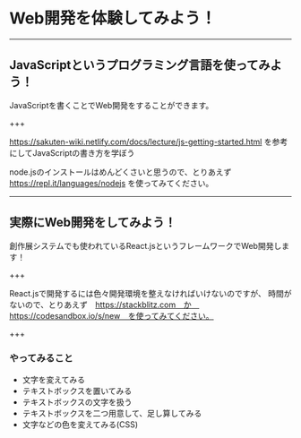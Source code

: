 # Web開発を体験してみよう！

---
## JavaScriptというプログラミング言語を使ってみよう！

JavaScriptを書くことでWeb開発をすることができます。

+++

https://sakuten-wiki.netlify.com/docs/lecture/js-getting-started.html を参考にしてJavaScriptの書き方を学ぼう

node.jsのインストールはめんどくさいと思うので、とりあえず https://repl.it/languages/nodejs を使ってみてください。

---
## 実際にWeb開発をしてみよう！

創作展システムでも使われているReact.jsというフレームワークでWeb開発します！


+++

React.jsで開発するには色々開発環境を整えなければいけないのですが、
時間がないので、とりあえず　https://stackblitz.com　か　https://codesandbox.io/s/new　を使ってみてください。

+++
###  やってみること

- 文字を変えてみる
- テキストボックスを置いてみる
- テキストボックスの文字を扱う
- テキストボックスを二つ用意して、足し算してみる
- 文字などの色を変えてみる(CSS)
